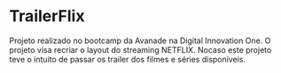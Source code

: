 # TrailerFlix
Projeto realizado no bootcamp da Avanade na Digital Innovation One. O projeto visa recriar o layout do streaming NETFLIX. Nocaso este projeto teve o intuito de passar os trailer dos filmes e séries disponíveis. 
